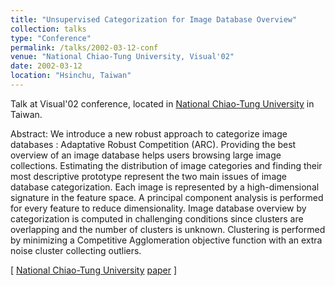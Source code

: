 ```yaml
---
title: "Unsupervised Categorization for Image Database Overview"
collection: talks
type: "Conference"
permalink: /talks/2002-03-12-conf
venue: "National Chiao-Tung University, Visual'02"
date: 2002-03-12
location: "Hsinchu, Taiwan"
---
```


Talk at Visual'02 conference, located in [National Chiao-Tung University](www.csie.nctu.edu.tw) in Taiwan.

Abstract: We introduce a new robust approach to categorize image databases : Adaptative Robust Competition (ARC). Providing the best overview of an image database helps users browsing large image collections. Estimating the distribution of image categories and finding their most descriptive prototype represent the two main issues of image database categorization. Each image is represented by a high-dimensional signature in the feature space. A principal component analysis is performed for every feature to reduce dimensionality. Image database overview by categorization is computed in challenging conditions since clusters are overlapping and the number of clusters is unknown. Clustering is performed by  minimizing a Competitive Agglomeration objective function with an extra  noise cluster collecting outliers.

\[ [National Chiao-Tung University](http://www.csie.nctu.edu.tw/) [paper](http://blesaux.free.fr/papers/lesaux-visual02.pdf) \]